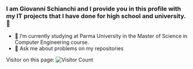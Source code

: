 ### I am Giovanni Schianchi and I provide you in this profile with my IT projects that I have done for high school and university. 👋

- 🔭 I’m currently studying at Parma University in the Master of Science in Computer Engineering course.
- 💬 Ask me about problems on my repositories

Visitor on this page:
![Visitor Count](https://profile-counter.glitch.me/{Gio947}/count.svg)

